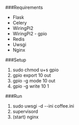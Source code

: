 ###Requirements

- Flask
- Celery
- WiringPi2
- WiringPi2 - gpio
- Redis
- Uwsgi
- Nginx

###Setup
 1. sudo chmod u+s gpio
 2. gpio export 10 out
 3. gpio -g mode 10 out
 4. gpio -g write 10 1
 
###Run
1. sudo uwsgi -d --ini coffee.ini
2. supervisord
3. (start) nginx
 
